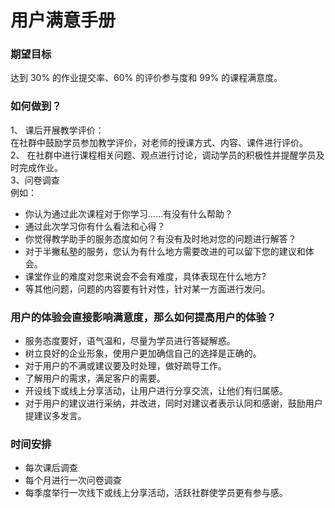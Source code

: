 # 用户满意手册     
### 期望目标 
达到 30% 的作业提交率、60% 的评价参与度和 99% 的课程满意度。     
### 如何做到？     
1、 课后开展教学评价：      
在社群中鼓励学员参加教学评价，对老师的授课方式、内容、课件进行评价。     
2、 在社群中进行课程相关问题、观点进行讨论，调动学员的积极性并提醒学员及时完成作业。    
3、问卷调查     
例如：     
- 你认为通过此次课程对于你学习……有没有什么帮助？     
- 通过此次学习你有什么看法和心得？     
- 你觉得教学助手的服务态度如何？有没有及时地对您的问题进行解答？     
- 对于半撇私塾的服务，您认为有什么地方需要改进的可以留下您的建议和体会。     
- 课堂作业的难度对您来说会不会有难度，具体表现在什么地方?     
- 等其他问题，问题的内容要有针对性，针对某一方面进行发问。     
### 用户的体验会直接影响满意度，那么如何提高用户的体验？     
- 服务态度要好，语气温和，尽量为学员进行答疑解惑。     
- 树立良好的企业形象，使用户更加确信自己的选择是正确的。     
- 对于用户的不满或建议要及时处理，做好疏导工作。     
- 了解用户的需求，满足客户的需要。     
- 开设线下或线上分享活动，让用户进行分享交流，让他们有归属感。     
- 对于用户的建议进行采纳，并改进，同时对建议者表示认同和感谢，鼓励用户提建议多发言。
### 时间安排     
- 每次课后调查    
- 每个月进行一次问卷调查    
- 每季度举行一次线下或线上分享活动，活跃社群使学员更有参与感。
